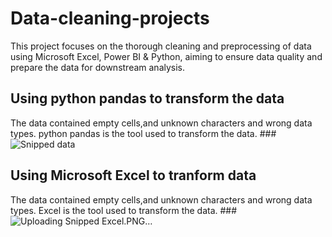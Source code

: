# Data-cleaning-projects
This project focuses on the thorough cleaning and preprocessing of  data using Microsoft Excel, Power BI &amp; Python, aiming to ensure data quality and prepare the data for downstream analysis.

## Using python pandas to transform the data
 The data contained empty cells,and unknown characters and wrong data types. python pandas is the tool used to transform the data.
###![Snipped data](https://github.com/Xtomiwa/Data-cleaning-projects/assets/112486285/a1d08720-4dfe-4651-9347-0c1518cadce6)

## Using Microsoft Excel to tranform data
The data contained empty cells,and unknown characters and wrong data types. Excel is the tool used to transform the data.
###![Uploading Snipped Excel.PNG…]()

